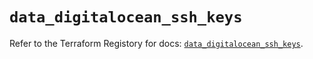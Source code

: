 # `data_digitalocean_ssh_keys`

Refer to the Terraform Registory for docs: [`data_digitalocean_ssh_keys`](https://registry.terraform.io/providers/digitalocean/digitalocean/2.30.0/docs/data-sources/ssh_keys).

